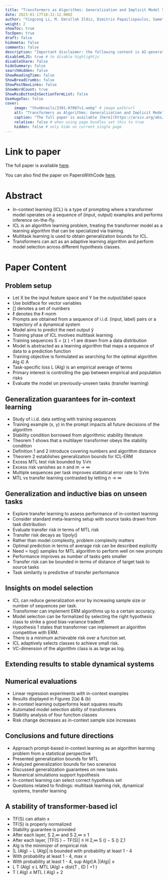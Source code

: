 ```yaml
---
title: "Transformers as Algorithms: Generalization and Implicit Model Selection in In-context Learning"
date: 2023-01-17T18:31:12.000Z
author: "Yingcong Li, M. Emrullah Ildiz, Dimitris Papailiopoulos, Samet Oymak"
weight: 2
showToc: true
TocOpen: true
draft: false
hidemeta: false
comments: false
description: "Important disclaimer: the following content is AI-generated, please make sure to fact check the presented information by reading the full paper."
disableHLJS: true # to disable highlightjs
disableShare: false
hideSummary: false
searchHidden: false
ShowReadingTime: false
ShowBreadCrumbs: false
ShowPostNavLinks: false
ShowWordCount: true
ShowRssButtonInSectionTermList: false
UseHugoToc: false
cover:
    image: "thumbnails/2301-07067v1.webp" # image path/url
    alt: "Transformers as Algorithms: Generalization and Implicit Model Selection in In-context Learning" # alt text
    caption: "The full paper is available [here](https://arxiv.org/abs/2301.07067)." # display caption under cover
    relative: false # when using page bundles set this to true
    hidden: false # only hide on current single page
---
```


# Link to paper
The full paper is available [here](https://arxiv.org/abs/2301.07067).

You can also find the paper on PapersWithCode [here](https://paperswithcode.com/paper/transformers-as-algorithms-generalization-and).

# Abstract
- In-context learning (ICL) is a type of prompting where a transformer model operates on a sequence of (input, output) examples and performs inference on-the-fly.
- ICL is an algorithm learning problem, treating the transformer model as a learning algorithm that can be specialized via training.
- Multitask learning is used to obtain generalization bounds for ICL.
- Transformers can act as an adaptive learning algorithm and perform model selection across different hypothesis classes.

# Paper Content

## Problem setup
- Let X be the input feature space and Y be the output/label space
- Use boldface for vector variables
- [] denotes a set of numbers
- ℓ denotes the ℓ-norm
- Prompts are obtained from a sequence of i.i.d. (input, label) pairs or a trajectory of a dynamical system
- Model aims to predict the next output ŷ
- Training phase of ICL involves multitask learning
- Training sequences S  = (z  )  =1 are drawn from a data distribution
- Model is abstracted as a learning algorithm that maps a sequence of data to a prediction function
- Training objective is formulated as searching for the optimal algorithm Alg ∈ A
- Task-specific loss L  (Alg) is an empirical average of  terms
- Primary interest is controlling the gap between empirical and population risks
- Evaluate the model on previously-unseen tasks (transfer learning)

## Generalization guarantees for in-context learning
- Study of i.i.d. data setting with training sequences
- Training example (x, y) in the prompt impacts all future decisions of the algorithm
- Stability condition borrowed from algorithmic stability literature
- Theorem 1 shows that a multilayer transformer obeys the stability condition
- Definition 1 and 2 introduce covering numbers and algorithm distance
- Theorem 2 establishes generalization bounds for ICL-ERM
- Excess MTL test risk bounded by 1/√n
- Excess risk vanishes as n and m → ∞
- Multiple sequences per task improves statistical error rate to 1/√m
- MTL vs transfer learning contrasted by letting n → ∞

## Generalization and inductive bias on unseen tasks
- Explore transfer learning to assess performance of in-context learning
- Consider standard meta-learning setup with source tasks drawn from task distribution
- Evaluate transfer risk in terms of MTL risk
- Transfer risk decays as 1/poly()
- Rather than model complexity, problem complexity matters
- Optimal prediction in terms of average risk can be described explicitly
- Need  ∝ log() samples for MTL algorithm to perform well on new prompts
- Performance improves as number of tasks gets smaller
- Transfer risk can be bounded in terms of distance of target task to source tasks
- Task similarity is predictive of transfer performance

## Insights on model selection
- ICL can reduce generalization error by increasing sample size or number of sequences per task.
- Transformer can implement ERM algorithms up to a certain accuracy.
- Model selection can be formalized by selecting the right hypothesis class to strike a good bias-variance tradeoff.
- Hypothesis 1 states that transformer can implement an algorithm competitive with ERM.
- There is a minimum achievable risk over a function set.
- ICL adaptively selects classes to achieve small risk.
- VC-dimension of the algorithm class is as large as log.

## Extending results to stable dynamical systems

## Numerical evaluations
- Linear regression experiments with in-context examples
- Results displayed in Figures 2(a) & (b)
- In-context learning outperforms least squares results
- Automated model selection ability of transformers
- Stability analysis of four function classes
- Risk change decreases as in-context sample size increases

## Conclusions and future directions
- Approach prompt-based in-context learning as an algorithm learning problem from a statistical perspective
- Presented generalization bounds for MTL
- Analyzed generalization bounds for two scenarios
- Discussed generalization guarantees on new tasks
- Numerical simulations support hypothesis
- In-context learning can select correct hypothesis set
- Questions related to findings: multitask learning risk, dynamical systems, transfer learning

## A stability of transformer-based icl
- TF(S) can attain ±
- TF(S) is properly normalized
- Stability guarantee is provided
- After each layer, S 2,∞ and S 2,∞ ≤ 1
- After each layer, |TF(S ) − TF(S)| ≤ H 2,∞ S () − S () 2,1
- Alg is the minimizer of empirical risk
- |L (Alg) − L (Alg)| is bounded with probability at least 1 - 4
- With probability at least 1 - 4, max  ≤
- With probability at least 1 - 4, sup Alg∈A  |(Alg)| ≤
- L T (Alg) ≤ L MTL (Alg) + dist(T , (D  )  =1 )
- T ( Alg) ≤  MTL ( Alg)  + 2
